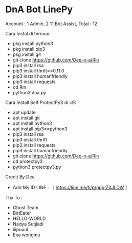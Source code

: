 # DnA Bot LinePy
Account :
1 Admin,
2 11 Bot Assist,
Total : 12

Cara Instal di termux: 
- pkg install python3 
- pkg install pip3 
- pkg install git 
- git clone https://github.com/Dee-n-a/Rin
- pip3 install rsa 
- pip3 install thrift==0.11.0 
- pip3 install humanfriendly
- pip3 install requests 
- cd Rin
- python3 dna.py


Cara Install Self ProtectPy3 di c9: 
- apt update 
- apt install git 
- apt install python3 
- apt install pip3==python3 
- pip3 install rsa 
- pip3 install thrift 
- pip3 install requests 
- pip3 install humanfriendly 
- git clone https://github.com/Dee-n-a/Rin
- cd protectpy3 
- python3 protectpy3.py 


Credit By Dee 
- Add My ID LINE : 〘 https://line.me/ti/p/ppgIZ0JLDW 〙



Thx To : 
- Ghost Team
- BotEater
- HELLO-WORLD
- Nadya Sutjiadi
- iiipuuul
- Eva wongmu
